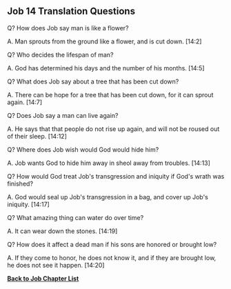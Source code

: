 ## Job 14 Translation Questions ##

Q? How does Job say man is like a flower?

A. Man sprouts from the ground like a flower, and is cut down. [14:2]

Q? Who decides the lifespan of man?

A. God has determined his days and the number of his months. [14:5]

Q? What does Job say about a tree that has been cut down?

A. There can be hope for a tree that has been cut down, for it can sprout again. [14:7]

Q? Does Job say a man can live again?

A. He says that that people do not rise up again, and will not be roused out of their sleep. [14:12]

Q? Where does Job wish would God would hide him?

A. Job wants God to hide him away in sheol away from troubles. [14:13]

Q? How would God treat Job's transgression and iniquity if God's wrath was finished?

A. God would seal up Job's transgression in a bag, and cover up Job's iniquity. [14:17]

Q? What amazing thing can water do over time?

A. It can wear down the stones. [14:19]

Q? How does it affect a dead man if his sons are honored or brought low?

A. If they come to honor, he does not know it, and if they are brought low, he does not see it happen. [14:20]

__[Back to Job Chapter List](./)__

